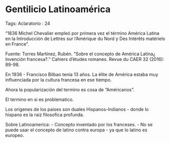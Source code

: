 # Gentilicio Latinoamérica

Tags: Aclaratorio
: 24

“1836 Michel Chevalier empleó por primera vez el término América Latina en la Introducción de Lettres sur l’Amérique du Nord y Des Intérêts matériels en France”.

Fuente: Torres Martínez, Rubén. “Sobre el concepto de América Latina¿ Invención francesa?.” Cahiers d’études romanes. Revue du CAER 32 (2016): 89-98.

En 1936 - Francisco Bilbao tenia 13 años. La élite de América estaba muy influenciada por la cultura francesa en ese tiempo.

Ahora la popularización del termino es cosa de “Américanos”.

El termino en si es problematico.

Los origenes de los paises son duales Hispanos-Indianos - donde lo hispano es la raiz filosofica profunda.

Sobre Latinoamerica: - Concepto inventado por los franceses. - No se puede usar el concepto de latino contra europa - ya que lo latino es europeo.